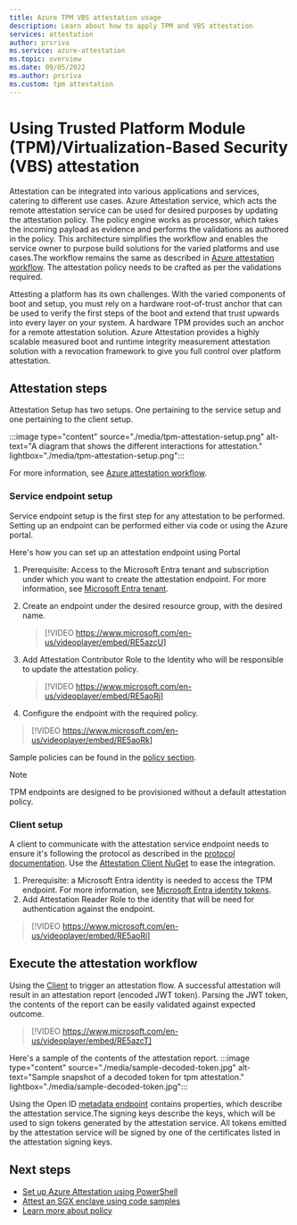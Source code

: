 ```yaml
---
title: Azure TPM VBS attestation usage 
description: Learn about how to apply TPM and VBS attestation
services: attestation
author: prsriva
ms.service: azure-attestation
ms.topic: overview
ms.date: 09/05/2022
ms.author: prsriva
ms.custom: tpm attestation
---
```


# Using Trusted Platform Module (TPM)/Virtualization-Based Security (VBS) attestation

Attestation can be integrated into various applications and services, catering to different use cases. Azure Attestation service, which acts the remote attestation service can be used for desired purposes by updating the attestation policy. The policy engine works as processor, which takes the incoming payload as evidence and performs the validations as authored in the policy. This architecture simplifies the workflow and enables the service owner to purpose build solutions for the varied platforms and use cases.The workflow remains the same as described in [Azure attestation workflow](workflow.md). The attestation policy needs to be crafted as per the validations required.

Attesting a platform has its own challenges. With the varied components of boot and setup, you must rely on a hardware root-of-trust anchor that can be used to verify the first steps of the boot and extend that trust upwards into every layer on your system. A hardware TPM provides such an anchor for a remote attestation solution. Azure Attestation provides a highly scalable measured boot and runtime integrity measurement attestation solution with a revocation framework to give you full control over platform attestation.

## Attestation steps

Attestation Setup has two setups. One pertaining to the service setup and one pertaining to the client setup.

:::image type="content" source="./media/tpm-attestation-setup.png" alt-text="A diagram that shows the different interactions for attestation." lightbox="./media/tpm-attestation-setup.png":::

For more information, see [Azure attestation workflow](workflow.md).

### Service endpoint setup

Service endpoint setup is the first step for any attestation to be performed. Setting up an endpoint can be performed either via code or using the Azure portal.

Here's how you can set up an attestation endpoint using Portal

1. Prerequisite: Access to the Microsoft Entra tenant and subscription under which you want to create the attestation endpoint. For more information, see [Microsoft Entra tenant](/azure/active-directory/develop/quickstart-create-new-tenant).
1. Create an endpoint under the desired resource group, with the desired name.
    > [!VIDEO https://www.microsoft.com/en-us/videoplayer/embed/RE5azcU]
1. Add Attestation Contributor Role to the Identity who will be responsible to update the attestation policy.
    > [!VIDEO https://www.microsoft.com/en-us/videoplayer/embed/RE5aoRj]

1. Configure the endpoint with the required policy.
> [!VIDEO https://www.microsoft.com/en-us/videoplayer/embed/RE5aoRk]

Sample policies can be found in the [policy section](tpm-attestation-sample-policies.md).

> [!NOTE]
> TPM endpoints are designed to be provisioned without a default attestation policy.

### Client setup

A client to communicate with the attestation service endpoint needs to ensure it's following the protocol as described in the [protocol documentation](virtualization-based-security-protocol.md). Use the [Attestation Client NuGet](https://www.nuget.org/packages/Microsoft.Attestation.Client) to ease the integration.

1. Prerequisite: a Microsoft Entra identity is needed to access the TPM endpoint. For more information, see [Microsoft Entra identity tokens](/azure/active-directory/develop/v2-overview).
2. Add Attestation Reader Role to the identity that will be need for authentication against the endpoint.
  > [!VIDEO https://www.microsoft.com/en-us/videoplayer/embed/RE5aoRi]

## Execute the attestation workflow

Using the [Client](https://github.com/microsoft/Attestation-Client-Samples) to trigger an attestation flow. A successful attestation will result in an attestation report (encoded JWT token). Parsing the JWT token, the contents of the report can be easily validated against expected outcome.

> [!VIDEO https://www.microsoft.com/en-us/videoplayer/embed/RE5azcT]

Here's a sample of the contents of the attestation report.
:::image type="content" source="./media/sample-decoded-token.jpg" alt-text="Sample snapshot of a decoded token for tpm attestation." lightbox="./media/sample-decoded-token.jpg":::

Using the Open ID [metadata endpoint](/rest/api/attestation/metadata-configuration/get?tabs=HTTP) contains properties, which describe the attestation service.The signing keys describe the keys, which will be used to sign tokens generated by the attestation service. All tokens emitted by the attestation service will be signed by one of the certificates listed in the attestation signing keys.

## Next steps
- [Set up Azure Attestation using PowerShell](quickstart-powershell.md)
- [Attest an SGX enclave using code samples](/samples/browse/?expanded=azure&terms=attestation)
- [Learn more about policy](policy-reference.md)
